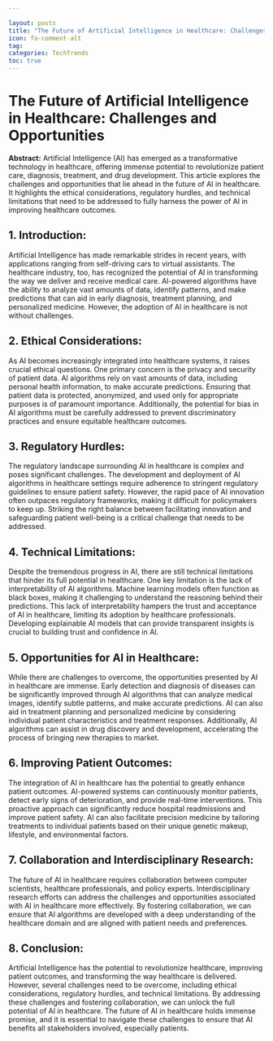 ```yaml
---

layout: posts
title: "The Future of Artificial Intelligence in Healthcare: Challenges and Opportunities"
icon: fa-comment-alt
tag:      
categories: TechTrends
toc: true
---
```




# The Future of Artificial Intelligence in Healthcare: Challenges and Opportunities

**Abstract:**
Artificial Intelligence (AI) has emerged as a transformative technology in healthcare, offering immense potential to revolutionize patient care, diagnosis, treatment, and drug development. This article explores the challenges and opportunities that lie ahead in the future of AI in healthcare. It highlights the ethical considerations, regulatory hurdles, and technical limitations that need to be addressed to fully harness the power of AI in improving healthcare outcomes.

## 1. Introduction:
Artificial Intelligence has made remarkable strides in recent years, with applications ranging from self-driving cars to virtual assistants. The healthcare industry, too, has recognized the potential of AI in transforming the way we deliver and receive medical care. AI-powered algorithms have the ability to analyze vast amounts of data, identify patterns, and make predictions that can aid in early diagnosis, treatment planning, and personalized medicine. However, the adoption of AI in healthcare is not without challenges.

## 2. Ethical Considerations:
As AI becomes increasingly integrated into healthcare systems, it raises crucial ethical questions. One primary concern is the privacy and security of patient data. AI algorithms rely on vast amounts of data, including personal health information, to make accurate predictions. Ensuring that patient data is protected, anonymized, and used only for appropriate purposes is of paramount importance. Additionally, the potential for bias in AI algorithms must be carefully addressed to prevent discriminatory practices and ensure equitable healthcare outcomes.

## 3. Regulatory Hurdles:
The regulatory landscape surrounding AI in healthcare is complex and poses significant challenges. The development and deployment of AI algorithms in healthcare settings require adherence to stringent regulatory guidelines to ensure patient safety. However, the rapid pace of AI innovation often outpaces regulatory frameworks, making it difficult for policymakers to keep up. Striking the right balance between facilitating innovation and safeguarding patient well-being is a critical challenge that needs to be addressed.

## 4. Technical Limitations:
Despite the tremendous progress in AI, there are still technical limitations that hinder its full potential in healthcare. One key limitation is the lack of interpretability of AI algorithms. Machine learning models often function as black boxes, making it challenging to understand the reasoning behind their predictions. This lack of interpretability hampers the trust and acceptance of AI in healthcare, limiting its adoption by healthcare professionals. Developing explainable AI models that can provide transparent insights is crucial to building trust and confidence in AI.

## 5. Opportunities for AI in Healthcare:
While there are challenges to overcome, the opportunities presented by AI in healthcare are immense. Early detection and diagnosis of diseases can be significantly improved through AI algorithms that can analyze medical images, identify subtle patterns, and make accurate predictions. AI can also aid in treatment planning and personalized medicine by considering individual patient characteristics and treatment responses. Additionally, AI algorithms can assist in drug discovery and development, accelerating the process of bringing new therapies to market.

## 6. Improving Patient Outcomes:
The integration of AI in healthcare has the potential to greatly enhance patient outcomes. AI-powered systems can continuously monitor patients, detect early signs of deterioration, and provide real-time interventions. This proactive approach can significantly reduce hospital readmissions and improve patient safety. AI can also facilitate precision medicine by tailoring treatments to individual patients based on their unique genetic makeup, lifestyle, and environmental factors.

## 7. Collaboration and Interdisciplinary Research:
The future of AI in healthcare requires collaboration between computer scientists, healthcare professionals, and policy experts. Interdisciplinary research efforts can address the challenges and opportunities associated with AI in healthcare more effectively. By fostering collaboration, we can ensure that AI algorithms are developed with a deep understanding of the healthcare domain and are aligned with patient needs and preferences.

## 8. Conclusion:
Artificial Intelligence has the potential to revolutionize healthcare, improving patient outcomes, and transforming the way healthcare is delivered. However, several challenges need to be overcome, including ethical considerations, regulatory hurdles, and technical limitations. By addressing these challenges and fostering collaboration, we can unlock the full potential of AI in healthcare. The future of AI in healthcare holds immense promise, and it is essential to navigate these challenges to ensure that AI benefits all stakeholders involved, especially patients.
